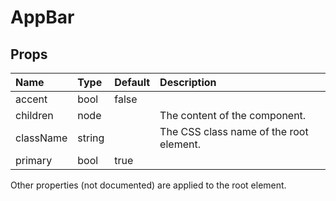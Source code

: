 AppBar
======



Props
-----


| Name | Type | Default | Description |
|:-----|:-----|:--------|:------------|
| accent | bool | false |  |
| children | node |  | The content of the component. |
| className | string |  | The CSS class name of the root element. |
| primary | bool | true |  |

Other properties (not documented) are applied to the root element.
